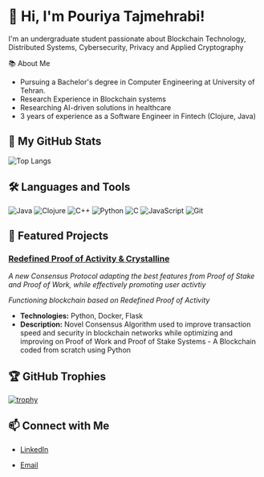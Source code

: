 # 👋 Hi, I'm Pouriya Tajmehrabi!

I'm an undergraduate student passionate about Blockchain Technology, Distributed Systems, Cybersecurity, Privacy and Applied Cryptography

 📚 About Me

-  Pursuing a Bachelor's degree in Computer Engineering at University of Tehran.
-  Research Experience in Blockchain systems 
-  Researching AI-driven solutions in healthcare
-  3 years of experience as a Software Engineer in Fintech (Clojure, Java)

## 🚀 My GitHub Stats

![Top Langs](https://github-readme-stats.vercel.app/api/top-langs/?username=SyntheticDemon&layout=compact&theme=radical&hide=jupyter%20notebook)

## 🛠️ Languages and Tools

![Java](https://img.shields.io/badge/Java-007396?style=for-the-badge&logo=java&logoColor=white)
![Clojure](https://img.shields.io/badge/Clojure-5881D8?style=for-the-badge&logo=clojure&logoColor=white)
![C++](https://img.shields.io/badge/C++-00599C?style=for-the-badge&logo=cplusplus&logoColor=white)
![Python](https://img.shields.io/badge/Python-3776AB?style=for-the-badge&logo=python&logoColor=white)
![C](https://img.shields.io/badge/C-00599C?style=for-the-badge&logo=c&logoColor=white)
![JavaScript](https://img.shields.io/badge/JavaScript-F7DF1E?style=for-the-badge&logo=javascript&logoColor=black)
![Git](https://img.shields.io/badge/Git-F05032?style=for-the-badge&logo=git&logoColor=white)


## 🌟 Featured Projects
### [Redefined Proof of Activity & Crystalline](https://github.com/Crystalline-Coin/crystalline)
*A new Consensus Protocol adapting the best features from Proof of Stake and Proof of Work, while effectively promoting user activtiy*

*Functioning blockchain based on Redefined Proof of Activity*

- **Technologies:** Python, Docker, Flask
- **Description:**  Novel Consensus Algorithm used to improve transaction speed and security in blockchain networks while optimizing and improving on Proof of Work and Proof of Stake Systems - A Blockchain coded from scratch using Python  

  

## 🏆 GitHub Trophies

[![trophy](https://github-profile-trophy.vercel.app/?username=SyntheticDemon)](https://github.com/ryo-ma/github-profile-trophy)

## 📫 Connect with Me

- [LinkedIn](https://www.linkedin.com/in/pooria-tajmehrabi/)
<!-- - [Personal Website](https://yourwebsite.com/) -->
- [Email](pouriyatajmehrabi1381@gmail.com)


